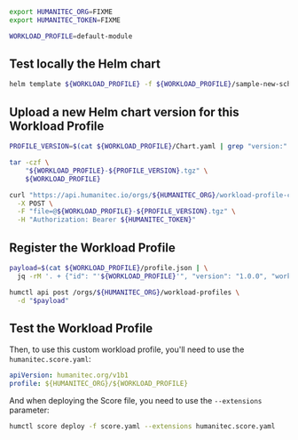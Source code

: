 ```bash
export HUMANITEC_ORG=FIXME
export HUMANITEC_TOKEN=FIXME

WORKLOAD_PROFILE=default-module
```

## Test locally the Helm chart

```bash
helm template ${WORKLOAD_PROFILE} -f ${WORKLOAD_PROFILE}/sample-new-schema.yaml --debug
```

## Upload a new Helm chart version for this Workload Profile

```bash
PROFILE_VERSION=$(cat ${WORKLOAD_PROFILE}/Chart.yaml | grep "version:" | sed 's/version://g' | tr -d '[:space:]')

tar -czf \
    "${WORKLOAD_PROFILE}-${PROFILE_VERSION}.tgz" \
    ${WORKLOAD_PROFILE}

curl "https://api.humanitec.io/orgs/${HUMANITEC_ORG}/workload-profile-chart-versions" \
  -X POST \
  -F "file=@${WORKLOAD_PROFILE}-${PROFILE_VERSION}.tgz" \
  -H "Authorization: Bearer ${HUMANITEC_TOKEN}"
```

## Register the Workload Profile

```bash
payload=$(cat ${WORKLOAD_PROFILE}/profile.json | \
  jq -rM '. + {"id": "'${WORKLOAD_PROFILE}'", "version": "1.0.0", "workload_profile_chart": { "id": "'${WORKLOAD_PROFILE}'", "version": "latest" } }')

humctl api post /orgs/${HUMANITEC_ORG}/workload-profiles \
  -d "$payload"
```

## Test the Workload Profile

Then, to use this custom workload profile, you'll need to use the `humanitec.score.yaml`:
```yaml
apiVersion: humanitec.org/v1b1
profile: ${HUMANITEC_ORG}/${WORKLOAD_PROFILE}
```

And when deploying the Score file, you need to use the `--extensions` parameter:
```bash
humctl score deploy -f score.yaml --extensions humanitec.score.yaml
```